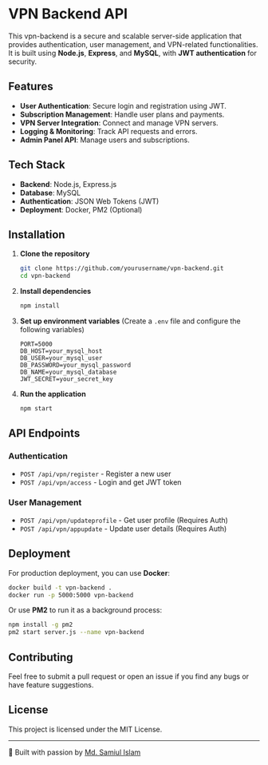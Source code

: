 # VPN Backend API

This vpn-backend is a secure and scalable server-side application that provides authentication, user management, and VPN-related functionalities. It is built using **Node.js**, **Express**, and **MySQL**, with **JWT authentication** for security.

## Features

- **User Authentication**: Secure login and registration using JWT.
- **Subscription Management**: Handle user plans and payments.
- **VPN Server Integration**: Connect and manage VPN servers.
- **Logging & Monitoring**: Track API requests and errors.
- **Admin Panel API**: Manage users and subscriptions.

## Tech Stack

- **Backend**: Node.js, Express.js
- **Database**: MySQL
- **Authentication**: JSON Web Tokens (JWT)
- **Deployment**: Docker, PM2 (Optional)

## Installation

1. **Clone the repository**
   ```sh
   git clone https://github.com/yourusername/vpn-backend.git
   cd vpn-backend
   ```

2. **Install dependencies**
   ```sh
   npm install
   ```

3. **Set up environment variables** (Create a `.env` file and configure the following variables)
   ```env
   PORT=5000
   DB_HOST=your_mysql_host
   DB_USER=your_mysql_user
   DB_PASSWORD=your_mysql_password
   DB_NAME=your_mysql_database
   JWT_SECRET=your_secret_key
   ```

4. **Run the application**
   ```sh
   npm start
   ```

## API Endpoints

### Authentication
- `POST /api/vpn/register` - Register a new user
- `POST /api/vpn/access` - Login and get JWT token

### User Management
- `POST /api/vpn/updateprofile` - Get user profile (Requires Auth)
- `POST /api/vpn/appupdate` - Update user details (Requires Auth)


## Deployment

For production deployment, you can use **Docker**:
```sh
docker build -t vpn-backend .
docker run -p 5000:5000 vpn-backend
```

Or use **PM2** to run it as a background process:
```sh
npm install -g pm2
pm2 start server.js --name vpn-backend
```

## Contributing

Feel free to submit a pull request or open an issue if you find any bugs or have feature suggestions.

## License

This project is licensed under the MIT License.

---

🚀 Built with passion by [Md. Samiul Islam](https://github.com/samiul-primary)

